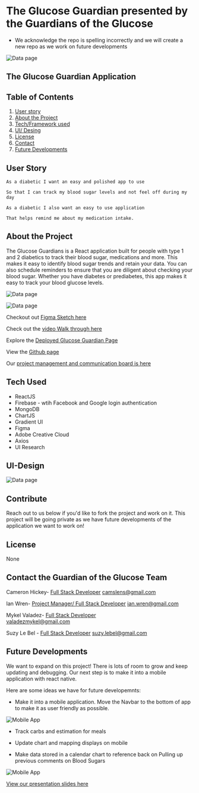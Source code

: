 # The Glucose Guardian presented by the Guardians of the Glucose


* We acknowledge the repo is spelling incorrectly and we will create a new repo as we work on future developments



![Data page](./client/src/Images/readmeimages/login.png)


## The Glucose Guardian Application








## Table of Contents
1. [User story](#User-story)
2. [About the Project](#About-the-Project)
3. [Tech/Framework used](#Tech-Used)
4. [UI/ Desing](#UI-Design)
5. [License](#License)
6. [Contact](#Contact)
7. [Future Developments](#Future-Developments)

## User Story

```
As a diabetic I want an easy and polished app to use 

So that I can track my blood sugar levels and not feel off during my day

As a diabetic I also want an easy to use application 

That helps remind me about my medication intake.

```



## About the Project



The Glucose Guardians is a React application built for people with type 1 and 2 diabetics to track their blood sugar, medications and more. This makes it easy to identify blood sugar trends and retain your data. You can also schedule reminders to ensure that you are diligent about checking your blood sugar. Whether you have diabetes or prediabetes, this app makes it easy to track your blood glucose levels.

![Data page](./client/src/Images/readmeimages/applogo.png)

![Data page](./client/src/Images/readmeimages/levels.png)


Checkout out [Figma Sketch here](https://www.figma.com/file/fcfGI4w1hvvHJ1DnSJgkE7/GlucoseGuardians?node-id=0%3A1)


Check out the [video Walk through here]()

Explore the [Deployed Glucose Guardian Page](https://glucose-guardians.herokuapp.com/login)

View the [ Github page](https://github.com/GlucoseGaurdians/Glucose-Gaurdians)


Our [project management and communication board is here](https://github.com/GlucoseGaurdians/Glucose-Gaurdians/projects/1?add_cards_query=is%3Aopen)



## Tech Used

* ReactJS
* Firebase - wtih Facebook and Google login authentication
* MongoDB
* ChartJS
* Gradient UI
* Figma 
* Adobe Creative Cloud 
* Axios 
* UI Research 


## UI-Design

![Data page](./client/src/Images/readmeimages/stylesheet.png)



## Contribute

Reach out to us below if you'd like to fork the project and work on it. This project will be going private as we have future developments of the application we want to work on!


## License 
None
 
## Contact the Guardian of the Glucose Team


Cameron Hickey- [Full Stack Developer](https://github.com/Chickey49)
camslens@gmail.com


Ian Wren- [Project Manager/ Full Stack Developer](https://github.com/luckyian)
ian.wren@gmail.com


Mykel Valadez- [Full Stack Developer](https://github.com/valadezMykel)  
valadezmykel@gmail.com


Suzy Le Bel - [Full Stack Developer](https://github.com/suzylebel)
suzy.lebel@gmail.com



## Future Developments 

We want to expand on this project! There is lots of room to grow and keep updating and debugging. Our next step is to make it into a mobile application with react native. 

Here are some ideas we have for future developemnts: 

* Make it into a mobile application. Move the Navbar to the bottom of app to make it as user friendly as possible. 

![Mobile App](./client/src/Images/readmeimages/mobile.png)

* Track carbs and estimation for meals 

* Update chart and mapping displays on mobile 

* Make data stored in a calendar chart to reference back on
Pulling up previous comments on Blood Sugars

![Mobile App](./client/src/Images/readmeimages/llc.png)




[View our presentation slides here](https://docs.google.com/presentation/d/1TK8uOtg1wVTBl0NNLYVIYTMRz32QAF0gJgF3jq2DPJk/edit?usp=sharing)

